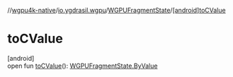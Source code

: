 //[wgpu4k-native](../../../index.md)/[io.ygdrasil.wgpu](../index.md)/[WGPUFragmentState](index.md)/[[android]toCValue]([android]to-c-value.md)

# toCValue

[android]\
open fun [toCValue]([android]to-c-value.md)(): [WGPUFragmentState.ByValue](../../io.ygdrasil.wgpu.android/-w-g-p-u-fragment-state/-by-value/index.md)